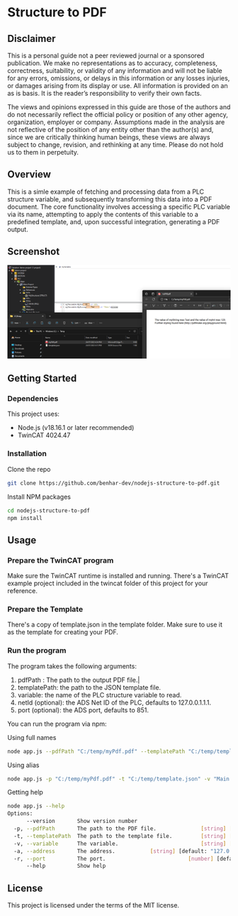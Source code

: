 # Structure to PDF

## Disclaimer

This is a personal guide not a peer reviewed journal or a sponsored publication. We make
no representations as to accuracy, completeness, correctness, suitability, or validity of any
information and will not be liable for any errors, omissions, or delays in this information or any
losses injuries, or damages arising from its display or use. All information is provided on an as
is basis. It is the reader’s responsibility to verify their own facts.

The views and opinions expressed in this guide are those of the authors and do not
necessarily reflect the official policy or position of any other agency, organization, employer or
company. Assumptions made in the analysis are not reflective of the position of any entity
other than the author(s) and, since we are critically thinking human beings, these views are
always subject to change, revision, and rethinking at any time. Please do not hold us to them
in perpetuity.

## Overview

This is a simle example of fetching and processing data from a PLC structure variable, and subsequently transforming this data into a PDF document. The core functionality involves accessing a specific PLC variable via its name, attempting to apply the contents of this variable to a predefined template, and, upon successful integration, generating a PDF output. 

## Screenshot

![image](./docs/images/Screenshot.png)

## Getting Started

### Dependencies

This project uses:

* Node.js (v18.16.1 or later recommended)
* TwinCAT 4024.47

### Installation

Clone the repo

```bash
git clone https://github.com/benhar-dev/nodejs-structure-to-pdf.git
```

Install NPM packages
```bash
cd nodejs-structure-to-pdf
npm install
```
## Usage

### Prepare the TwinCAT program
Make sure the TwinCAT runtime is installed and running. There's a TwinCAT example project included in the twincat folder of this project for your reference.

### Prepare the Template
There's a copy of template.json in the template folder. Make sure to use it as the template for creating your PDF.

### Run the program
The program takes the following arguments:

1. pdfPath : The path to the output PDF file.|
2. templatePath: the path to the JSON template file.
3. variable: the name of the PLC structure variable to read.
4. netId (optional): the ADS Net ID of the PLC, defaults to 127.0.0.1.1.1.
5. port (optional): the ADS port, defaults to 851.

You can run the program via npm:

Using full names
```bash
node app.js --pdfPath "C:/temp/myPdf.pdf" --templatePath "C:/temp/template.json" --variable "Main.myVariable" --address "127.0.0.1.1.1" --port 851
```
Using alias

```bash
node app.js -p "C:/temp/myPdf.pdf" -t "C:/temp/template.json" -v "Main.myVariable" -a "127.0.0.1.1.1" -r 851
```

Getting help
```bash
node app.js --help
Options:
      --version       Show version number                              [boolean]
  -p, --pdfPath       The path to the PDF file.              [string] [required]
  -t, --templatePath  The path to the template file.         [string] [required]
  -v, --variable      The variable.                          [string] [required]
  -a, --address       The address.           [string] [default: "127.0.0.1.1.1"]
  -r, --port          The port.                          [number] [default: 851]
      --help          Show help                                        [boolean]
```
## License
This project is licensed under the terms of the MIT license.